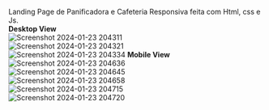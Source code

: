 Landing Page de Panificadora e Cafeteria Responsiva feita com Html, css e Js. 
</br>
<b> Desktop View </b>
</br>
![Screenshot 2024-01-23 204311](https://github.com/leonib/lp-nobre/assets/68371257/4f73e225-9fef-403f-8fcb-a1c64f1e6931)
</br>
![Screenshot 2024-01-23 204321](https://github.com/leonib/lp-nobre/assets/68371257/9b1ebd41-5f8d-4c7f-b956-14606382cc34)
</br>
![Screenshot 2024-01-23 204334](https://github.com/leonib/lp-nobre/assets/68371257/11401724-72a0-4f23-80dd-f9ac278e342d)
<b>Mobile View</b>
</br>
![Screenshot 2024-01-23 204636](https://github.com/leonib/lp-nobre/assets/68371257/c2b91352-f5bf-4399-8cbc-742477a18bb4)
</br>
![Screenshot 2024-01-23 204645](https://github.com/leonib/lp-nobre/assets/68371257/8b9d11b2-5184-4065-b9a3-95d399780ad9)
</br>
![Screenshot 2024-01-23 204658](https://github.com/leonib/lp-nobre/assets/68371257/5937c83d-5f41-46b2-a773-92771088f5f4)
</br>
![Screenshot 2024-01-23 204715](https://github.com/leonib/lp-nobre/assets/68371257/35e33fbb-6084-4e88-929c-cbd4f8ba78e0)
</br>
![Screenshot 2024-01-23 204720](https://github.com/leonib/lp-nobre/assets/68371257/fc686bd3-8823-47d8-b18f-f8109bc6e760)

